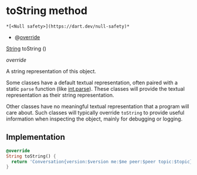 


# toString method




    *[<Null safety>](https://dart.dev/null-safety)*



- @[override](https://api.flutter.dev/flutter/dart-core/override-constant.html)

[String](https://api.flutter.dev/flutter/dart-core/String-class.html) toString
()

_<span class="feature">override</span>_



<p>A string representation of this object.</p>
<p>Some classes have a default textual representation,
often paired with a static <code>parse</code> function (like <a href="https://api.flutter.dev/flutter/dart-core/int/parse.html">int.parse</a>).
These classes will provide the textual representation as
their string representation.</p>
<p>Other classes have no meaningful textual representation
that a program will care about.
Such classes will typically override <code>toString</code> to provide
useful information when inspecting the object,
mainly for debugging or logging.</p>



## Implementation

```dart
@override
String toString() {
  return 'Conversation{version:$version me:$me peer:$peer topic:$topic}';
}
```







